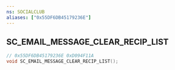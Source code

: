 ```yaml
---
ns: SOCIALCLUB
aliases: ["0x55DF6DB45179236E"]
---
```

## SC_EMAIL_MESSAGE_CLEAR_RECIP_LIST

```c
// 0x55DF6DB45179236E 0xD094F11A
void SC_EMAIL_MESSAGE_CLEAR_RECIP_LIST();
```


